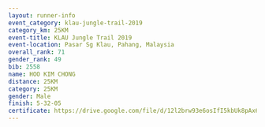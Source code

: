 ```yaml
---
layout: runner-info 
event_category: klau-jungle-trail-2019 
category_km: 25KM 
event-title: KLAU Jungle Trail 2019 
event-location: Pasar Sg Klau, Pahang, Malaysia 
overall_rank: 71
gender_rank: 49
bib: 2558
name: HOO KIM CHONG
distance: 25KM
category: 25KM
gender: Male
finish: 5-32-05
certificate: https://drive.google.com/file/d/12l2brw93e6osIfI5kbUk8pAx6M7E1_k1/view?usp=sharing
---
```

